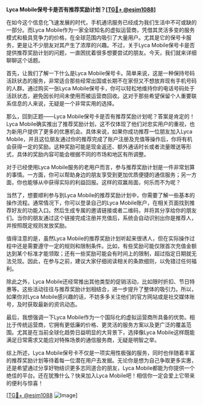 **Lyca Mobile保号卡是否有推荐奖励计划？[[TG💪+ @esim1088](https://t.me/s/esim1088)]**

在如今这个信息化飞速发展的时代，手机通讯服务已经成为我们生活中不可或缺的一部分。而Lyca Mobile作为一家全球知名的虚拟运营商，凭借其灵活多变的服务模式和极具竞争力的价格，在全球范围内吸引了大量用户。尤其是它的保号卡服务，更是让不少朋友对其产生了浓厚的兴趣。不过，关于Lyca Mobile保号卡是否提供推荐奖励计划的问题，一直困扰着很多想要尝试的朋友。今天，我们就来详细聊聊这个话题。

首先，让我们了解一下什么是Lyca Mobile保号卡。简单来说，这是一种保持号码活跃状态的服务，非常适合那些经常出国或长期不在家但又不想放弃现有手机号码的人群。通过购买一张Lyca Mobile保号卡，你可以轻松地维持你的电话号码处于活跃状态，避免因长时间未使用而被运营商回收。这对于那些希望保留个人重要联系信息的人来说，无疑是一个非常实用的选择。

那么，回到正题——Lyca Mobile保号卡是否有推荐奖励计划呢？答案是肯定的！Lyca Mobile确实推出了推荐奖励计划，这不仅体现了他们对忠实用户的重视，也为新用户提供了更多的优惠机会。具体来说，如果你成功推荐一位朋友加入Lyca Mobile，并且这位朋友通过你的推荐完成了账户注册及充值等操作后，你将有机会获得一定的奖励。这种奖励可能是现金返还、额外通话时长或者流量赠送等形式，具体的奖励内容可能会根据不同的市场和地区有所调整。

对于已经使用Lyca Mobile服务的老用户而言，参与推荐奖励计划是一件非常划算的事情。一方面，你可以帮助身边的朋友享受到更加优质便捷的通信服务；另一方面，你也能够从中获得实际的利益回报。这样的双赢局面，何乐而不为呢？

当然了，想要顺利参与到Lyca Mobile的推荐奖励计划中，你需要了解一些基本的操作流程。通常情况下，你可以登录自己的Lyca Mobile账户，在相关页面找到推荐好友的功能入口。然后生成专属的邀请链接或者二维码，并将其分享给你的朋友们。当你的朋友通过这个链接完成注册并充值后，系统会自动识别出你是推荐人，并按照既定规则发放奖励。

值得注意的是，虽然Lyca Mobile的推荐奖励计划听起来很诱人，但在实际操作过程中还是需要遵守一定的规则和限制条件。比如，有些奖励可能仅限首次充值金额达到某个标准才能领取；还有一些奖励可能会有时间上的限制，超过指定日期就无法兑现。因此，在参与之前，建议大家仔细阅读相关的条款细则，以免错过任何福利。

除此之外，Lyca Mobile还经常推出其他类型的促销活动，比如限时折扣、节日特惠等。这些活动往往与推荐奖励计划相结合，进一步提升了整体的吸引力。所以，如果你对Lyca Mobile感兴趣的话，不妨多多关注他们的官方网站或是社交媒体账号，及时获取最新的资讯动态。

最后，我想强调一下Lyca Mobile作为一个国际化的虚拟运营商所具备的优势。相比于传统运营商，它拥有更低廉的价格、更灵活的服务方案以及更广泛的覆盖范围。尤其是在当前全球化趋势日益明显的大背景下，选择像Lyca Mobile这样既能满足日常需求又能应对特殊场景的通信服务商，无疑是明智之举。

综上所述，Lyca Mobile保号卡不仅是一项实用性极强的服务，同时也伴随着丰富的推荐奖励计划等待着每一位潜在用户去发掘。无论你是想为自己争取更多实惠，还是希望通过分享好物结识更多志同道合的朋友，Lyca Mobile都能为你提供一个绝佳的平台。还在犹豫什么？快来加入Lyca Mobile吧！相信你一定会爱上它带来的便利与惊喜！

[[TG💪+ @esim1088](https://t.me/s/esim1088) ![Image](https://i.postimg.cc/4NQfJmqS/Snipaste-2025-05-13-00-14-12.png)]